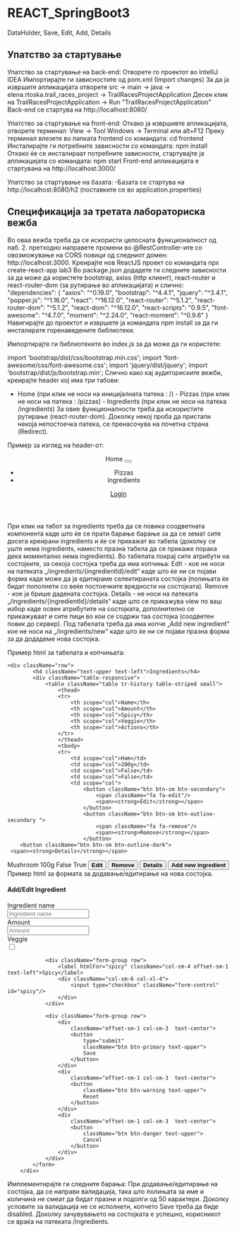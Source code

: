 # REACT_SpringBoot3
DataHolder, Save, Edit, Add, Details

## Упатство за стартување 
Упатство за стартување на back-end:
Отворете го проектот во IntelliJ IDEA
Импортирајте ги зависностите од pom.xml (Import changes)
За да ја извршите апликацијата отворете
src -> main -> java -> elena.rtoska.trail_races_project -> TrailRacesProjectApplication
Десен клик на TrailRacesProjectApplication -> Run "TrailRacesProjectApplication"
Back-end се стартува на http://localhost:8080/

Упатство за стартување на front-end:
Откако ја извршивте апликацијата, отворете терминал:
View -> Tool Windows -> Terminal или alt+F12
Преку терминал влезете во папката frontend со командата:
cd frontend
Инсталирајте ги потребните зависности со командата:
npm install
Откако ќе се инсталираат потребните зависности, стартувајте ја апликацијата со командата:
npm start
Front-end апликацијата е стартувана на http://localhost:3000/

Упатство за стартување на базата:
-Базата се стартува на http://localhost:8080/h2 (поставките се во application.properties)



## Спецификација за третата лабораториска вежба
Во оваа вежба треба да се искористи целосната функционалност од лаб. 2.
претходно направете промени во @RestController-ите со овозможување на CORS повици од следниот домен: http://localhost:3000.
Креирајте нов ReactJS проект со командата npx create-react-app lab3
Во package.json додадете ги следните зависности за да може да користете bootstrap, аxios (http клиент), react-router и react-router-dom (за рутирање во апликацијата) и слично:
"dependencies": {
    "axios": "^0.19.0",
    "bootstrap": "^4.4.1",
    "jquery": "^3.4.1",
    "popper.js": "^1.16.0",
    "react": "^16.12.0",
    "react-router": "^5.1.2",
    "react-router-dom": "^5.1.2",
    "react-dom": "^16.12.0",
    "react-scripts": "0.9.5",
    "font-awesome": "^4.7.0",
    "moment": "^2.24.0",
    "react-moment": "^0.9.6"
  }
Навигирајте до проектот и извршете ја командата npm install за да ги инсталирате горенаведените библиотеки.

Импортирајте ги библиотеките во index.js за да може да ги користете:

   import 'bootstrap/dist/css/bootstrap.min.css';
   import 'font-awesome/css/font-awesome.css';
   import 'jquery/dist/jquery';
   import 'bootstrap/dist/js/bootstrap.min';
Слично како кај аудиториските вежби, креирајте header кој има три табови:
- Home (при клик не носи на иницијалната патека : /) - Pizzas (при клик не носи на патека : /pizzas) - Ingredients (при клик не носи на патека /ingredients) За овие функционалности треба да искористите рутирање (react-router-dom). Доколку некој проба да пристапи некоја непостоечка патека, се пренасочува на почетна страна (Redirect).

Пример за изглед на header-от:

 <header>
            <nav className="navbar navbar-expand-md navbar-dark navbar-fixed bg-dark">
                <a className="navbar-brand">Home</a>
                <button className="navbar-toggler" type="button" data-toggle="collapse" data-target="#navbarCollapse"
                        aria-controls="navbarCollapse" aria-expanded="false" aria-label="Toggle navigation">
                    <span className="navbar-toggler-icon"/>
                </button>
                <div className="collapse navbar-collapse" id="navbarCollapse">
                    <ul className="navbar-nav mr-auto">
                        <li className="nav-item">
                            <a className="nav-link">Pizzas</a>
                        </li>
                        <li className="nav-item ">
                            <a className="nav-link">Ingredients</a>
                        </li>
                    </ul>
                    <form className="form-inline mt-2 mt-md-0 ml-3">
                        <a className="btn btn-outline-info my-2 my-sm-0" href="#">Login</a>
                    </form>
                </div>
            </nav>
        </header>

При клик на табот за ingredients треба да се повика соодветната компонента каде што ќе се прати барање барање за да се земат сите досега креирани ingredients и ќе се прикажат во табела (доколку се уште нема ingredients, наместо празна табела да се прикаже порака дека моментално нема ingredients). Во табелата покрај сите атрибути на состојките, за секоја состојка треба да има копчиња:
Edit - кое не носи на патеката „/ingredients/{ingredientId}/edit“ каде што ќе ни се појави форма каде може да ја едитираме селектираната состојка (полињата ќе бидат пополнети со веќе постоечките вредности на состојката).
Remove - кое ја брише дадената состојка.
Details - не носи на патеката „/ingredients/{ingredientId}/details“ каде што се прикажува view по ваш избор каде освен атрибутите на состојката, дополнително се прикажуваат и сите пици во кои се содржи таа состојка (соодветен повик до сервер).
Под табелата треба да има копче „Add new ingredient“ кое не носи на „/ingredients/new“ каде што ќе ни се појави празна форма за да додадеме нова состојка.

Пример html за табелата и копчињата:

    <div className="row">
            <h4 className="text-upper text-left">Ingredients</h4>
            <div className="table-responsive">
                <table className="table tr-history table-striped small">
                    <thead>
                    <tr>
                        <th scope="col">Name</th>
                        <th scope="col">Amount</th>
                        <th scope="col">Spicy</th>
                        <th scope="col">Veggie</th>
                        <th scope="col">Actions</th>
                    </tr>
                    </thead>
                    <tbody>
                    <tr>
                        <td scope="col">Ham</td>
                        <td scope="col">200g</td>
                        <td scope="col">False</td>
                        <td scope="col">False</td>
                        <td scope="col">
                            <button className="btn btn-sm btn-secondary">
                                <span className="fa fa-edit"/>
                                <span><strong>Edit</strong></span>
                            </button>
                            <button className="btn btn-sm btn-outline-secondary ">
                                <span className="fa fa-remove"/>
                                <span><strong>Remove</strong></span>
                            </button>
        <button className="btn btn-sm btn-outline-dark">
     <span><strong>Details</strong></span>
</button>
                        </td>
                    </tr>
                    <tr>
                        <td scope="col">Mushroom</td>
                        <td scope="col">100g</td>
                        <td scope="col">False</td>
                        <td scope="col">True</td>
                        <td scope="col">
                            <button className="btn btn-sm btn-secondary">
                                <span className="fa fa-edit"/>
                                <span><strong>Edit</strong></span>
                            </button>
                            <button className="btn btn-sm btn-outline-secondary ">
                                <span className="fa fa-remove"/>
                                <span><strong>Remove</strong></span>
                            </button>
<button className="btn btn-sm btn-outline-dark">
     <span><strong>Details</strong></span>
</button>
                        </td>
                    </tr>
                    </tbody>
                </table>
            </div>
            <button className="btn btn-outline-secondary">
                <span><strong>Add new ingredient</strong></span>
            </button>
        </div>
Пример html за формата за додавање/едитирање на нова состојка.

   <div className="row">
            <form className="card">
                <h4 className="text-upper text-left">Add/Edit Ingredient</h4>
                <div className="form-group row">
                    <label htmlFor="ingredient" className="col-sm-4 offset-sm-1 text-left">Ingredient name</label>
                    <div className="col-sm-6">
                        <input type="text" className="form-control" id="ingredient" placeholder="Ingredient name"/>
                    </div>
                </div>
                <div className="form-group row">
                    <label htmlFor="amount" className="col-sm-4 offset-sm-1 text-left">Amount</label>
                    <div className="col-sm-6">
                        <input type="text" className="form-control" id="amount" placeholder="Amount"/>
                    </div>
                </div>
                <div className="form-group row">
                    <label htmlFor="veggie" className="col-sm-4 offset-sm-1 text-left">Veggie</label>
                    <div className="col-sm-6 col-xl-4">
                        <input type="checkbox" className="form-control" id="veggie"/>
                    </div>
                </div>

                <div className="form-group row">
                    <label htmlFor="spicy" className="col-sm-4 offset-sm-1 text-left">Spicy</label>
                    <div className="col-sm-6 col-xl-4">
                        <input type="checkbox" className="form-control" id="spicy"/>
                    </div>
                </div>

                <div className="form-group row">
                    <div
                        className="offset-sm-1 col-sm-3  text-center">
                        <button
                            type="submit"
                            className="btn btn-primary text-upper">
                            Save
                        </button>
                    </div>
                    <div
                        className="offset-sm-1 col-sm-3  text-center">
                        <button
                            className="btn btn-warning text-upper">
                            Reset
                        </button>
                    </div>
                    <div
                        className="offset-sm-1 col-sm-3  text-center">
                        <button
                            className="btn btn-danger text-upper">
                            Cancel
                        </button>
                    </div>
                </div>
            </form>
        </div>
Имплементирајте ги следните барања:
При додавање/едитирање на состојка, да се направи валидација, така што полињата за име и количина не смеат да бидат празни и подолги од 50 карактери. Доколку условите за валидација не се исполнети, копчето Save треба да биде disabled.
Доколку зачувувањето на состојката е успешно, корисникот се враќа на патеката /ingredients.

